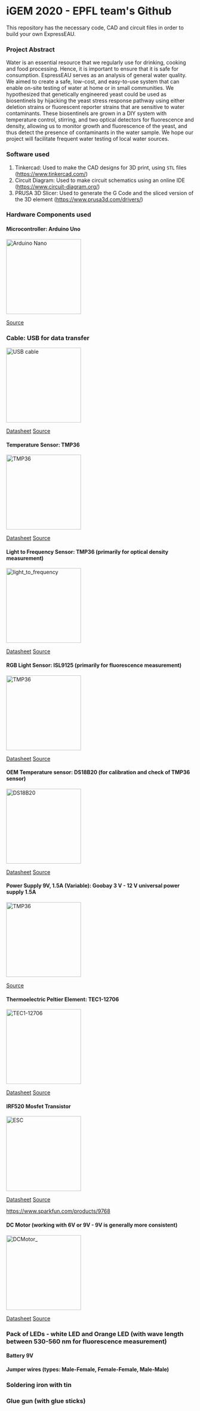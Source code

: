 # iGEM 2020 - EPFL team's Github
This repository has the necessary code, CAD and circuit files in order to build your own ExpressEAU.

### Project Abstract

Water is an essential resource that we regularly use for drinking, cooking and food processing. Hence, it is important to ensure that it is safe for consumption. EspressEAU serves as an analysis of general water quality. We aimed to create a safe, low-cost, and easy-to-use system that can enable on-site testing of water at home or in small communities. We hypothesized that genetically engineered yeast could be used as biosentinels by hijacking the yeast stress response pathway using either deletion strains or fluorescent reporter strains that are sensitive to water contaminants. These biosentinels are grown in a DIY system with temperature control, stirring, and two optical detectors for fluorescence and density, allowing us to monitor growth and fluorescence of the yeast, and thus detect the presence of contaminants in the water sample. We hope our project will facilitate frequent water testing of local water sources.

### Software used

1. Tinkercad: Used to make the CAD designs for 3D print, using `STL` files (https://www.tinkercad.com/)
2. Circuit Diagram: Used to make circuit schematics using an online IDE (https://www.circuit-diagram.org/)
3. PRUSA 3D Slicer: Used to generate the G Code and the sliced version of the 3D element (https://www.prusa3d.com/drivers/)

### Hardware Components used

#### Microcontroller: Arduino Uno
<img src="https://www.olelectronics.com/wp-content/uploads/2020/03/Arduino_Uno_R3.jpg" alt="Arduino Nano" width="200"/>

[Source](https://www.arduino.cc/en/Guide/ArduinoUno)


### Cable: USB for data transfer
<img src="https://images-na.ssl-images-amazon.com/images/I/41PIihh3qnL._AC_.jpg" alt="USB cable" width="200"/>

[Datasheet](https://www.arduino.cc/documents/datasheets/USBcable.PDF)
[Source](https://store.arduino.cc/usb-2-0-cable-type-a-b?queryID=aa479172c324b5d009057f23eaddd86c)


#### Temperature Sensor: TMP36
<img src="https://electropeak.com/pub/media/catalog/product/cache/10f519365b01716ddb90abc57de5a837/t/m/tmp36-temperature-sensor1.jpg" alt="TMP36" width="200"/>

[Datasheet](https://www.analog.com/en/products/tmp36.html)
[Source](https://learn.adafruit.com/tmp36-temperature-sensor)


#### Light to Frequency Sensor: TMP36 (primarily for optical density measurement)
<img src="https://cdn.sparkfun.com//assets/parts/3/7/4/0/09768-01.jpg" alt="light_to_frequency" width="200"/>

[Datasheet](https://www.sparkfun.com/datasheets/Sensors/Imaging/TSL235R-LF.pdf)
[Source](https://www.sparkfun.com/products/9768)


#### RGB Light Sensor: ISL9125 (primarily for fluorescence measurement)
<img src="https://cdn.sparkfun.com//assets/parts/9/6/7/7/12829-01.jpg" alt="TMP36" width="200"/>

[Datasheet](https://cdn.sparkfun.com/datasheets/Sensors/LightImaging/isl29125.pdf)
[Source](https://www.sparkfun.com/products/12829)


#### OEM Temperature sensor: DS18B20 (for calibration and check of TMP36 sensor)
<img src="https://static.digitecgalaxus.ch/Files/1/2/8/2/6/0/6/7/dsbicdigi-1388370334-18330.jpg?impolicy=ProductTileImage&resizeWidth=436&resizeHeight=335&quality=high&cropWidth=436&cropHeight=335" alt="DS18B20" width="200"/>

[Datasheet](https://datasheets.maximintegrated.com/en/ds/DS18B20.pdf)
[Source](https://www.digitec.ch/de/s1/product/oem-ds18b20-sensor-elektronikmodul-8030174)


#### Power Supply 9V, 1.5A (Variable): Goobay 3 V - 12 V universal power supply 1.5A
<img src="https://static.digitecgalaxus.ch/Files/2/6/9/4/5/2/5/6/53997_neu_2018-07_1280x720.jpg?impolicy=ProductTileImage&resizeWidth=436&resizeHeight=335&quality=high&cropWidth=436&cropHeight=335" alt="TMP36" width="200"/>

[Source](https://www.digitec.ch/de/s1/product/goobay-3-v-12-v-universal-netzteil-15a-universalladegeraet-11511239)


#### Thermoelectric Peltier Element: TEC1-12706
<img src="https://protosupplies.com/wp-content/uploads/2018/12/TEC1-12706-Peltier-Cooler.jpg" alt="TEC1-12706" width="200"/>

[Datasheet](https://peltiermodules.com/peltier.datasheet/TEC1-12706.pdf)
[Source](https://protosupplies.com/product/tec1-12706-thermoelectric-peltier-cooling-device/)


#### IRF520 Mosfet Transistor
<img src="https://images-na.ssl-images-amazon.com/images/I/31xj4GtNP2L._SR600%2C315_PIWhiteStrip%2CBottomLeft%2C0%2C35_SCLZZZZZZZ_.jpg" alt="ESC" width="200"/>

[Datasheet](https://www.vishay.com/docs/91017/91017.pdf)
[Source](https://www.aliexpress.com/)


https://www.sparkfun.com/products/9768

#### DC Motor (working with 6V or 9V - 9V is generally more consistent)

<img src="https://cdn.sparkfun.com//assets/parts/7/8/6/0/11696-01.jpg" alt="DCMotor_" width="200"/>

[Datasheet](https://www.arduino.cc/documents/datasheets/DCmotor.PDF)
[Source](https://aliexpress.com)

### Pack of LEDs - white LED and Orange LED (with wave length between 530-560 nm for fluorescence measurement) 
#### Battery 9V
#### Jumper wires (types: Male-Female, Female-Female, Male-Male)
### Soldering iron with tin
### Glue gun (with glue sticks)


